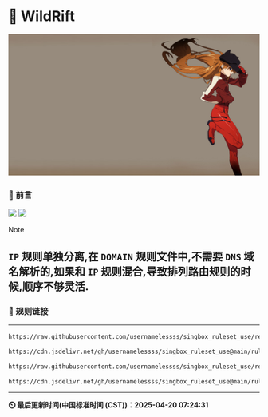 
# 🧸 WildRift
![](https://raw.githubusercontent.com/usernamelessss/picture-bed/main/images/202504042256831.jpg)
### 📣 前言
![](https://shields.io/badge/-移除重复规则-ff69b4) ![](https://shields.io/badge/-IP&nbsp;规则单独存放不与&nbsp;DOMAIN&nbsp;等混合-green)
> [!NOTE]
**`IP` 规则单独分离,在 `DOMAIN` 规则文件中,不需要 `DNS` 域名解析的,如果和 `IP` 规则混合,导致排列路由规则的时候,顺序不够灵活.**
---

###  🔗 规则链接
---

```url
https://raw.githubusercontent.com/usernamelessss/singbox_ruleset_use/refs/heads/main/rule/WildRift/WildRift_No_IP.json
```

```url
https://cdn.jsdelivr.net/gh/usernamelessss/singbox_ruleset_use@main/rule/WildRift/WildRift_No_IP.json
```

```url
https://raw.githubusercontent.com/usernamelessss/singbox_ruleset_use/refs/heads/main/rule/WildRift/WildRift_No_IP.srs
```

```url
https://cdn.jsdelivr.net/gh/usernamelessss/singbox_ruleset_use@main/rule/WildRift/WildRift_No_IP.srs
```

---
**⏲️ 最后更新时间(中国标准时间 (CST))：2025-04-20 07:24:31**
